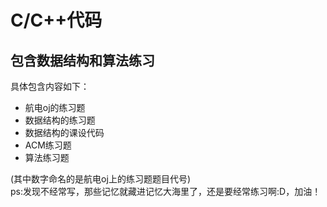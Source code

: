 <h1>C/C++代码</h1>
<h2>包含数据结构和算法练习</h2>
<div>具体包含内容如下：</div>
<ul>
	<li>航电oj的练习题</li>
	<li>数据结构的练习题</li>
	<li>数据结构的课设代码</li>
	<li>ACM练习题</li>
	<li>算法练习题</li>
</ul>
<div>(其中数字命名的是航电oj上的练习题题目代号)</div>
<span>ps:发现不经常写，那些记忆就藏进记忆大海里了，还是要经常练习啊:D，加油！</span>
